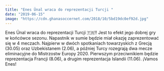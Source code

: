 ```yaml
---
title: "Enes Ünal wraca do reprezentacji Turcji "
date: "2019-06-15"
image: "https://cdn.ghanasoccernet.com/2018/10/5bd19dc0ef92d.jpg"
---
```


Enes Ünal wraca do reprezentacji Turcji 🇹🇷!! Jest to efekt jego dobrej gry w końcówce sezonu. Napastnik w sumie będzie miał okazję zaprezentować się w 4 meczach. Najpierw w dwóch spotkaniach towarzyskich z Grecją (30.05) oraz Uzbekistanem (2.06), a później Turcy rozegrają dwa mecze eliminacyjne do Mistrzostw Europy 2020. Pierwszym przeciwnikiem będzie reprezentacja Francji (8.06), a drugim reprezentacja Islandii (11.06).
¡Vamos Enes!